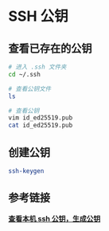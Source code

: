 # SSH 公钥

## 查看已存在的公钥

```bash
# 进入 .ssh 文件夹
cd ~/.ssh

# 查看公钥文件
ls

# 查看公钥
vim id_ed25519.pub
cat id_ed25519.pub
```

## 创建公钥

```bash
ssh-keygen
```

## 参考链接

**[查看本机 ssh 公钥，生成公钥](https://www.runoob.com/w3cnote/view-ssh-public-key.html)**